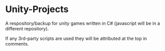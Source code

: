 # Unity-Projects
A respository/backup for unity games written in C# (javascript will be in a different repository).

If any 3rd-party scripts are used they will be attributed at the top in comments. 
